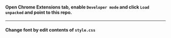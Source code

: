 #### Open Chrome Extensions tab, enable `Developer mode` and click `Load unpacked` and point to this repo.

---
#### Change font by edit contents of `style.css`
